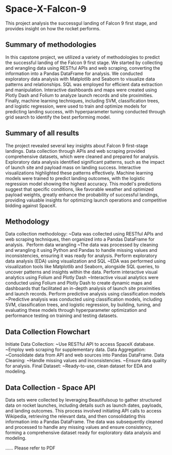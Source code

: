 # Space-X-Falcon-9
This project analysis the successgul landing of Falcon 9 first stage, and provides insight on how the rocket performs.

## Summary of methodologies
In this capstone project, we utilized a variety of methodologies to predict the successful landing of the Falcon 9 first stage. We started by collecting and wrangling data using RESTful APIs and web scraping, converting the information into a Pandas DataFrame for analysis. We conducted exploratory data analysis with Matplotlib and Seaborn to visualize data patterns and relationships. SQL was employed for efficient data extraction and manipulation. Interactive dashboards and maps were created using Plotly Dash and Folium to analyze launch records and site proximities. Finally, machine learning techniques, including SVM, classification trees, and logistic regression, were used to train and optimize models for predicting landing success, with hyperparameter tuning conducted through grid search to identify the best performing model.

## Summary of all results
The project revealed several key insights about Falcon 9 first-stage landings. Data collection through APIs and web scraping provided comprehensive datasets, which were cleaned and prepared for analysis. Exploratory data analysis identified significant patterns, such as the impact of launch site and payload mass on landing success. Interactive visualizations highlighted these patterns effectively. Machine learning models were trained to predict landing outcomes, with the logistic regression model showing the highest accuracy. This model's predictions suggest that specific conditions, like favorable weather and optimized payload weights, greatly enhance the probability of successful landings, providing valuable insights for optimizing launch operations and competitive bidding against SpaceX.

## Methodology
Data collection methodology:
~Data was collected using RESTful APIs and web scraping techniques, then organized into a Pandas DataFrame for analysis. 
Perform data wrangling
~The data was processed by cleaning and wrangling it using Python and Pandas to handle missing values and inconsistencies, ensuring it was ready for analysis. 
Perform exploratory data analysis (EDA) using visualization and SQL
~EDA was performed using visualization tools like Matplotlib and Seaborn, alongside SQL queries, to uncover patterns and insights within the data.
Perform interactive visual analytics using Folium and Plotly Dash
~Interactive visual analytics were conducted using Folium and Plotly Dash to create dynamic maps and dashboards that facilitated an in-depth analysis of launch site proximities and launch records. 
Perform predictive analysis using classification models
~Predictive analysis was conducted using classification models, including SVM, classification trees, and logistic regression, by building, tuning, and evaluating these models through hyperparameter optimization and performance testing on training and testing datasets.

## Data Collection Flowchart
Initiate Data Collection:
~Use RESTful API to access SpaceX database.
~Employ web scraping for supplementary data.
Data Aggregation:
~Consolidate data from API and web sources into Pandas DataFrame.
Data Cleaning:
~Handle missing values and inconsistencies.
~Ensure data quality for analysis.
Final Dataset:
~Ready-to-use, clean dataset for EDA and modeling.

## Data Collection - Space API
Data sets were collected by leveraging Beautifulsoup to gather structured data on rocket launches, including details such as launch dates, payloads, and landing outcomes. This process involved initiating API calls to access Wikipedia, retrieving the relevant data, and then consolidating this information into a Pandas DataFrame. The data was subsequently cleaned and processed to handle any missing values and ensure consistency, forming a comprehensive dataset ready for exploratory data analysis and modeling.

......
Please refer to PDF
